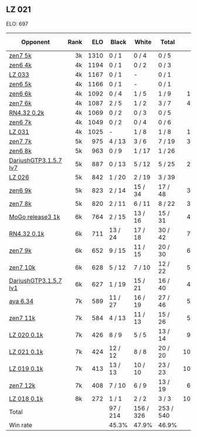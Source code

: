 ## LZ 021 ##

ELO: 697

Opponent | Rank | ELO | Black | White | Total | Win rate
---------|-----:|----:|-------|-------|-------|-------:
[zen7 5k](zen7%205k.md) | 3k | 1310 | 0 / 1 | 0 / 4 | 0 / 5 | 0.0%
[zen6 4k](zen6%204k.md) | 4k | 1194 | 0 / 1 | 0 / 2 | 0 / 3 | 0.0%
[LZ 033](LZ%20033.md) | 4k | 1167 | 0 / 1 | - | 0 / 1 | 0.0%
[zen6 5k](zen6%205k.md) | 4k | 1166 | 0 / 1 | - | 0 / 1 | 0.0%
[zen6 6k](zen6%206k.md) | 4k | 1092 | 0 / 4 | 1 / 5 | 1 / 9 | 11.1%
[zen7 6k](zen7%206k.md) | 4k | 1087 | 2 / 5 | 1 / 2 | 3 / 7 | 42.9%
[RN4.32 0.2k](RN4.32%200.2k.md) | 4k | 1069 | 0 / 2 | 0 / 3 | 0 / 5 | 0.0%
[zen6 7k](zen6%207k.md) | 4k | 1049 | 0 / 2 | 0 / 4 | 0 / 6 | 0.0%
[LZ 031](LZ%20031.md) | 4k | 1025 | - | 1 / 8 | 1 / 8 | 12.5%
[zen7 7k](zen7%207k.md) | 5k | 975 | 4 / 13 | 3 / 6 | 7 / 19 | 36.8%
[zen6 8k](zen6%208k.md) | 5k | 963 | 0 / 9 | 1 / 17 | 1 / 26 | 3.8%
[DariushGTP3.1.5.7 lv7](DariushGTP3.1.5.7%20lv7.md) | 5k | 887 | 0 / 13 | 5 / 12 | 5 / 25 | 20.0%
[LZ 026](LZ%20026.md) | 5k | 842 | 1 / 20 | 2 / 19 | 3 / 39 | 7.7%
[zen6 9k](zen6%209k.md) | 5k | 823 | 2 / 14 | 15 / 34 | 17 / 48 | 35.4%
[zen7 8k](zen7%208k.md) | 5k | 820 | 2 / 11 | 6 / 11 | 8 / 22 | 36.4%
[MoGo release3 1k](MoGo%20release3%201k.md) | 6k | 764 | 2 / 15 | 13 / 16 | 15 / 31 | 48.4%
[RN4.32 0.1k](RN4.32%200.1k.md) | 6k | 711 | 13 / 24 | 17 / 18 | 30 / 42 | 71.4%
[zen7 9k](zen7%209k.md) | 6k | 652 | 9 / 15 | 11 / 15 | 20 / 30 | 66.7%
[zen7 10k](zen7%2010k.md) | 6k | 628 | 5 / 12 | 7 / 10 | 12 / 22 | 54.5%
[DariushGTP3.1.5.7 lv1](DariushGTP3.1.5.7%20lv1.md) | 6k | 627 | 1 / 19 | 15 / 21 | 16 / 40 | 40.0%
[aya 6.34](aya%206.34.md) | 7k | 589 | 11 / 27 | 16 / 19 | 27 / 46 | 58.7%
[zen7 11k](zen7%2011k.md) | 7k | 584 | 4 / 13 | 11 / 13 | 15 / 26 | 57.7%
[LZ 020 0.1k](LZ%20020%200.1k.md) | 7k | 426 | 8 / 9 | 5 / 5 | 13 / 14 | 92.9%
[LZ 021 0.1k](LZ%20021%200.1k.md) | 7k | 424 | 12 / 12 | 8 / 8 | 20 / 20 | 100.0%
[LZ 019 0.1k](LZ%20019%200.1k.md) | 7k | 413 | 13 / 13 | 10 / 10 | 23 / 23 | 100.0%
[zen7 12k](zen7%2012k.md) | 7k | 408 | 7 / 10 | 6 / 9 | 13 / 19 | 68.4%
[LZ 018 0.1k](LZ%20018%200.1k.md) | 8k | 272 | 1 / 1 | 2 / 2 | 3 / 3 | 100.0%
Total | | | 97 / 214 | 156 / 326 | 253 / 540 | 
Win rate| | | 45.3% | 47.9% | 46.9% | 
